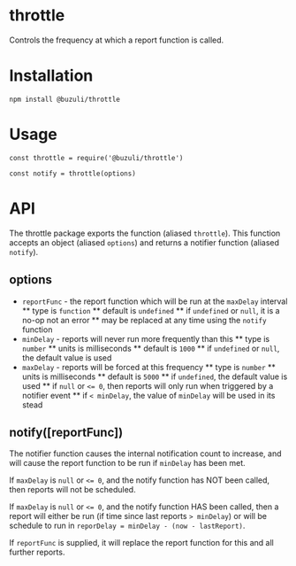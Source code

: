 # throttle

Controls the frequency at which a report function is called.

# Installation

```
npm install @buzuli/throttle
```

# Usage

```
const throttle = require('@buzuli/throttle')

const notify = throttle(options)
```

# API

The throttle package exports the function (aliased `throttle`). This function accepts an object (aliased `options`) and returns a notifier function (aliased `notify`).

## options
* `reportFunc` - the report function which will be run at the `maxDelay` interval
** type is `function`
** default is `undefined`
** if `undefined` or `null`, it is a no-op not an error
** may be replaced at any time using the `notify` function
* `minDelay` - reports will never run more frequently than this
** type is `number`
** units is milliseconds
** default is `1000`
** if `undefined` or `null`, the default value is used
* `maxDelay` - reports will be forced at this frequency
** type is `number`
** units is milliseconds
** default is `5000`
** if `undefined`, the default value is used
** if `null` or `<= 0`, then reports will only run when triggered by a notifier event
** if `< minDelay`, the value of `minDelay` will be used in its stead

## notify([reportFunc])

The notifier function causes the internal notification count to increase, and will cause the report function to be run if `minDelay` has been met.

If `maxDelay` is `null` or `<= 0`, and the notify function has NOT been called, then reports will not be scheduled.

If `maxDelay` is `null` or `<= 0`, and the notify function HAS been called, then a report will either be run (if time since last reports `> minDelay`) or will be schedule to run in `reporDelay = minDelay - (now - lastReport)`.

If `reportFunc` is supplied, it will replace the report function for this and all further reports.
